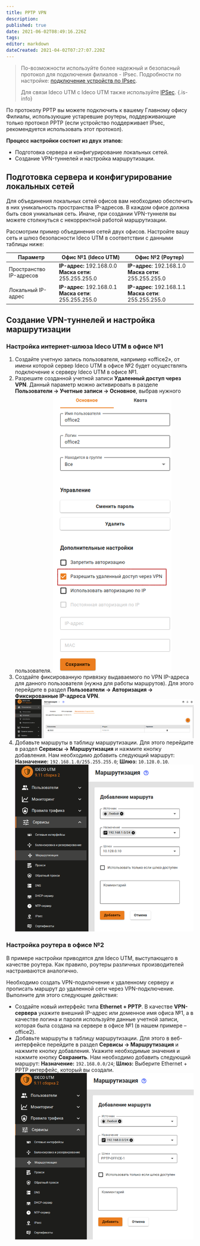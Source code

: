 ```yaml
---
title: PPTP VPN
description: 
published: true
date: 2021-06-02T08:49:16.226Z
tags: 
editor: markdown
dateCreated: 2021-04-02T07:27:07.220Z
---
```


> По-возможности используйте более надежный и безопасный протокол для подключения филиалов - IPsec. Подробности по настройке: [подключение устройств по IPsec](/Настройка/Сервисы/Туннельные-протоколы-VPN/Подключение-офисов-(site-to-site)/IPSec/Подключение-устройств).
> 
> Для связи Ideco UTM с Ideco UTM также используйте [IPSec](/Настройка/Сервисы/Туннельные-протоколы-VPN/Подключение-офисов-(site-to-site)/IPSec/Филиалы-и-главный-офис).
{.is-info}


По протоколу PPTP вы можете подключить к вашему Главному офису Филиалы, использующие устаревшие роутеры, поддерживающие только протокол PPTP (если устройство поддерживает IPsec, рекомендуется использовать этот протокол).

**Процесс настройки состоит из двух этапов:**

- Подготовка сервера и конфигурирование локальных сетей.
- Создание VPN-туннелей и настройка маршрутизации.

## Подготовка сервера и конфигурирование локальных сетей

Для объединения локальных сетей офисов вам необходимо обеспечить в них уникальность пространства IP-адресов. В каждом офисе должна быть своя уникальная сеть. Иначе, при создании VPN-туннеля вы можете столкнуться с некорректной работой маршрутизации.

Рассмотрим пример объединения сетей двух офисов. Настройте вашу сеть и шлюз безопасности Ideco UTM в соответствии с данными таблицы ниже:

| Параметр                | Офис №1 (Ideco UTM)                             | Офис №2 (Роутер)                                |
|-------------------------|-------------------------------------------------|-------------------------------------------------|
| Пространство IP-адресов | **IP-адрес:** 192.168.0.0 **Маска сети:** 255.255.255.0 | **IP-адрес**: 192.168.1.0 **Маска сети**: 255.255.255.0 |
| Локальный IP-адрес      | **IP-адрес**: 192.168.0.1 **Маска сети**: 255.255.255.0 | **IP-адрес**: 192.168.1.1 **Маска сети**: 255.255.255.0 |

## Создание VPN-туннелей и настройка маршрутизации

### Настройка интернет-шлюза Ideco UTM в офисе №1

1. Создайте учетную запись пользователя, например «office2», от имени которой сервер Ideco UTM в офисе №2 будет осуществлять подключение к серверу Ideco UTM в офисе №1.
1. Разрешите созданной учетной записи **Удаленный доступ через VPN**. Данный параметр можно активировать в разделе **Пользователи -> Учетные записи -> Основное**, выбрав нужного пользователя.
![remote_vpn.png](/remote_vpn.png)
1. Создайте фиксированную привязку выдаваемого по VPN IP-адреса для данного пользователя (нужна для работы маршрутов). Для этого перейдите в раздел **Пользователи -> Авторизация -> Фиксированные IP-адреса VPN**.
![create_rule_vpn.png](/create_rule_vpn.png)
1. Добавьте маршруты в таблицу маршрутизации. Для этого перейдите в раздел **Сервисы -> Маршрутизация** и нажмите кнопку добавления. Нам необходимо добавить следующий маршрут:
**Назначение:** `192.168.1.0/255.255.255.0`;
**Шлюз:** `10.128.0.10`.
![create_route_vpn.png](/create_route_vpn.png)


### Настройка роутера в офисе №2

В примере настройки приводятся для Ideco UTM, выступающего в качестве роутера. Как правило, роутеры различных производителей настраиваются аналогично. 

Необходимо создать VPN-подключение к удаленному серверу и прописать маршрут до удаленной сети через VPN-подключение. 
Выполните для этого следующие действия:

- Создайте новый интерфейс типа **Ethernet + PPTP**. В качестве **VPN-сервера** укажите внешний IP-адрес или доменное имя офиса №1, а в качестве логина и пароля используйте данные учетной записи, которая была создана на сервере в офисе №1 (в нашем примере – office2).
- Добавьте маршруты в таблицу маршрутизации. Для этого в веб-интерфейсе перейдите в раздел **Сервисы -> Маршрутизация** и нажмите кнопку добавления. Укажите необходимые значения и нажмите кнопку **Сохранить**. Нам необходимо добавить следующий маршрут:
**Назначение:** `192.168.0.0/24`;
**Шлюз:** Выберите Ethernet + PPTP интерфейс, который вы создали.
![create_route_pptp.png](/create_route_pptp.png)

